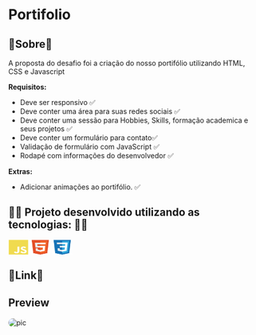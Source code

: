 # Portifolio

## :pushpin:Sobre:pushpin:

A proposta do desafio foi a criação do nosso portifólio utilizando HTML, CSS e Javascript

**Requisitos:**

- Deve ser responsivo :white_check_mark:
- Deve conter uma área para suas redes sociais :white_check_mark:
- Deve conter uma sessão para Hobbies, Skills, formação academica e seus projetos :white_check_mark:
- Deve conter um formulário para contato:white_check_mark:
- Validação de formulário com JavaScript :white_check_mark:
- Rodapé com informações do desenvolvedor :white_check_mark:

**Extras:**

- Adicionar animações ao portifólio. :white_check_mark:

## :woman_technologist: Projeto desenvolvido utilizando as tecnologias: :woman_technologist:

<img align="center" alt="Js" height="30" width="40" src="https://raw.githubusercontent.com/devicons/devicon/master/icons/javascript/javascript-plain.svg">
<img align="center" alt="HTML" height="30" width="40" src="https://raw.githubusercontent.com/devicons/devicon/master/icons/html5/html5-original.svg"> <img align="center" alt="CSS" height="30" width="40" src="https://raw.githubusercontent.com/devicons/devicon/master/icons/css3/css3-original.svg">
  
## :paperclip:Link:paperclip:

## Preview

<img align="center" alt="pic" height="250" style="border-radius:50px;" src="https://cdn.discordapp.com/attachments/937094868164050955/937095462836637707/9.png">
